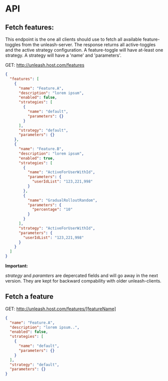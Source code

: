 # API

## Fetch features:

This endpoint is the one all clients should use to fetch all available feature-toggles 
from the unleash-server. The response returns all active-toggles and the active 
strategy configuration. A feature-toggle will have at-least one strategy. A 
strategy will have a 'name' and 'parameters'.  

GET: http://unleash.host.com/features

```json
{
  "features": [
    {
      "name": "Feature.A",
      "description": "lorem ipsum",
      "enabled": false,
      "strategies": [
        {
          "name": "default",
          "parameters": {}
        }
      ],
      "strategy": "default",
      "parameters": {}
    },
    {
      "name": "Feature.B",
      "description": "lorem ipsum",
      "enabled": true,
      "strategies": [
        {
          "name": "ActiveForUserWithId",
          "parameters": {
            "userIdList": "123,221,998"
          }
        },
        {
          "name": "GradualRolloutRandom",
          "parameters": {
            "percentage": "10"
          }
        }
      ],
      "strategy": "ActiveForUserWithId",
      "parameters": {
        "userIdList": "123,221,998"
      }
    }
  ]
}
```
**Important:**

_strategy_ and _paramters_ are depercated fields and will go away in the next version. They are kept for backward compability with older unleash-clients. 


## Fetch a feature

GET: http://unleash.host.com/features/[featureName]

```json
{
  "name": "Feature.A",
  "description": "lorem ipsum..",
  "enabled": false,
  "strategies": [
    {
      "name": "default",
      "parameters": {}
    }
  ],
  "strategy": "default",
  "parameters": {}
}
```



